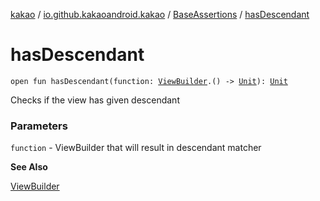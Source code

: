 [kakao](../../index.md) / [io.github.kakaoandroid.kakao](../index.md) / [BaseAssertions](index.md) / [hasDescendant](./has-descendant.md)

# hasDescendant

`open fun hasDescendant(function: `[`ViewBuilder`](../-view-builder/index.md)`.() -> `[`Unit`](https://kotlinlang.org/api/latest/jvm/stdlib/kotlin/-unit/index.html)`): `[`Unit`](https://kotlinlang.org/api/latest/jvm/stdlib/kotlin/-unit/index.html)

Checks if the view has given descendant

### Parameters

`function` - ViewBuilder that will result in descendant matcher

**See Also**

[ViewBuilder](../-view-builder/index.md)

